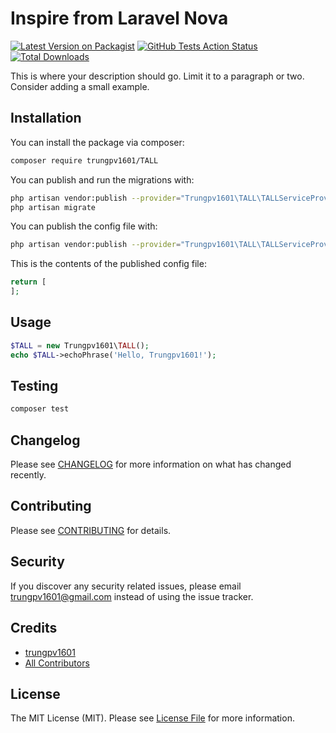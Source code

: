 # Inspire from Laravel Nova

[![Latest Version on Packagist](https://img.shields.io/packagist/v/trungpv1601/TALL.svg?style=flat-square)](https://packagist.org/packages/trungpv1601/TALL)
[![GitHub Tests Action Status](https://img.shields.io/github/workflow/status/trungpv1601/TALL/run-tests?label=tests)](https://github.com/trungpv1601/TALL/actions?query=workflow%3Arun-tests+branch%3Amaster)
[![Total Downloads](https://img.shields.io/packagist/dt/trungpv1601/TALL.svg?style=flat-square)](https://packagist.org/packages/trungpv1601/TALL)


This is where your description should go. Limit it to a paragraph or two. Consider adding a small example.

## Installation

You can install the package via composer:

```bash
composer require trungpv1601/TALL
```

You can publish and run the migrations with:

```bash
php artisan vendor:publish --provider="Trungpv1601\TALL\TALLServiceProvider" --tag="migrations"
php artisan migrate
```

You can publish the config file with:
```bash
php artisan vendor:publish --provider="Trungpv1601\TALL\TALLServiceProvider" --tag="config"
```

This is the contents of the published config file:

```php
return [
];
```

## Usage

``` php
$TALL = new Trungpv1601\TALL();
echo $TALL->echoPhrase('Hello, Trungpv1601!');
```

## Testing

``` bash
composer test
```

## Changelog

Please see [CHANGELOG](CHANGELOG.md) for more information on what has changed recently.

## Contributing

Please see [CONTRIBUTING](CONTRIBUTING.md) for details.

## Security

If you discover any security related issues, please email trungpv1601@gmail.com instead of using the issue tracker.

## Credits

- [trungpv1601](https://github.com/trungpv1601)
- [All Contributors](../../contributors)

## License

The MIT License (MIT). Please see [License File](LICENSE.md) for more information.
